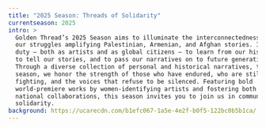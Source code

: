 ```yaml
---
title: "2025 Season: Threads of Solidarity"
currentseason: 2025
intro: >
  Golden Thread’s 2025 Season aims to illuminate the interconnectedness of
  our struggles amplifying Palestinian, Armenian, and Afghan stories. It is our
  duty — both as artists and as global citizens — to learn from our histories,
  to tell our stories, and to pass our narratives on to future generations.
  Through a diverse collection of personal and historical narratives, this
  season, we honor the strength of those who have endured, who are still
  fighting, and the voices that refuse to be silenced. Featuring bold
  world-premiere works by women-identifying artists and fostering both local and
  national collaborations, this season invites you to join us in community and
  solidarity.
background: https://ucarecdn.com/b1efc067-1a5e-4e2f-b0f5-122bc0b5b1ca/
---
```

